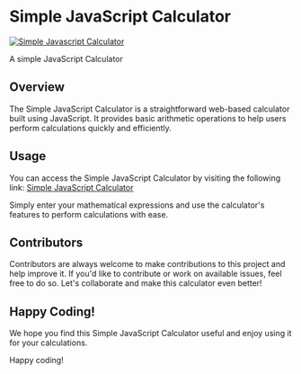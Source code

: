 # Simple JavaScript Calculator

[![Simple Javascript Calculator](https://raw.githubusercontent.com/harsh98trivedi/Simple-JavaScript-Calculator/master/images/meta.jpg)](https://kaif-g.github.io/SIMPLE-CALCULATOR/)

A simple JavaScript Calculator 

## Overview

The Simple JavaScript Calculator is a straightforward web-based calculator built using JavaScript. It provides basic arithmetic operations to help users perform calculations quickly and efficiently.

## Usage

You can access the Simple JavaScript Calculator by visiting the following link: [Simple JavaScript Calculator](https://sailikhithajuturu.github.io/simple-calculator/)

Simply enter your mathematical expressions and use the calculator's features to perform calculations with ease.

## Contributors

Contributors are always welcome to make contributions to this project and help improve it. If you'd like to contribute or work on available issues, feel free to do so. Let's collaborate and make this calculator even better!

## Happy Coding!

We hope you find this Simple JavaScript Calculator useful and enjoy using it for your calculations.

Happy coding!
